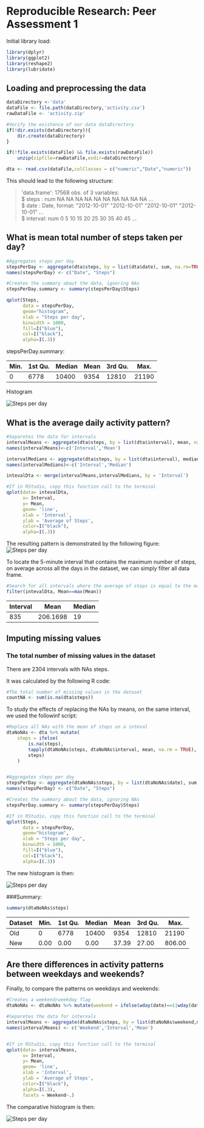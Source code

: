 # Reproducible Research: Peer Assessment 1

Initial library load:
```R
library(dplyr)
library(ggplot2)
library(reshape2)
library(lubridate)
```

## Loading and preprocessing the data

```R
dataDirectory <-'data'
dataFile <- file.path(dataDirectory,'activity.csv')
rawDataFile <- 'activity.zip'

#Verify the existence of our data dataDirectory
if(!dir.exists(dataDirectory)){
	dir.create(dataDirectory)
}

if(!file.exists(dataFile) && file.exists(rawDataFile))
	unzip(zipfile=rawDataFile,exdir=dataDirectory)

dta <- read.csv(dataFile,colClasses = c("numeric","Date","numeric"))
```

This should lead to the following structure:

>'data.frame':	17568 obs. of  3 variables:  
> $ steps   : num  NA NA NA NA NA NA NA NA NA NA ...  
> $ date    : Date, format: "2012-10-01" "2012-10-01" "2012-10-01" "2012-10-01"  ...  
> $ interval: num  0 5 10 15 20 25 30 35 40 45 ...  

## What is mean total number of steps taken per day?

```R
#Aggregates steps per day
stepsPerDay <- aggregate(dta$steps, by = list(dta$date), sum, na.rm=TRUE) 
names(stepsPerDay) <- c("Date", "Steps")

#Creates the summary about the data, ignoring NAs
stepsPerDay.summary <- summary(stepsPerDay$Steps)

qplot(Steps, 
      data = stepsPerDay, 
      geom="histogram", 
      xlab = "Steps per day",
      binwidth = 1000,
      fill=I("blue"),
      col=I("black"),
      alpha=I(.3))
```

stepsPerDay.summary:

|Min.	| 1st Qu. | Median | Mean | 3rd Qu. | Max.  | 
|---    |---      |---     |---   |---      |---    |
|     0	|6778	  |10400   |9354  |12810    |21190  |

Histogram

![Steps per day](figures/01-StepsPerDay.png)


## What is the average daily activity pattern?

```R
#Separetes the data for intervals
intervalMeans <- aggregate(dta$steps, by = list(dta$interval), mean, na.rm=TRUE)
names(intervalMeans)<-c('Interval','Mean')

intervalMedians <- aggregate(dta$steps, by = list(dta$interval), median, na.rm=TRUE)
names(intervalMedians)<-c('Interval','Median')

intevalDta <- merge(intervalMeans,intervalMedians, by = 'Interval')

#If in RStudio, copy this function call to the terminal
qplot(data= intevalDta,
      x= Interval,
      y= Mean,
      geom= 'line', 
      xlab = 'Interval',
      ylab = 'Average of Steps',
      color=I("black"),
      alpha=I(.3))
```

The resulting pattern is demonstrated by the following figure:
![Steps per day](figures/02-avgStepsPerInterval.png)

To locate the 5-minute interval that contains the maximum number of steps, on average across all the days in the dataset, we can simply filter all data frame.

```R
#Search for all intervals where the average of steps is equal to the maximum average value.
filter(intevalDta, Mean==max(Mean))
```
Interval | Mean    | Median
---      |---      | ---
835      |206.1698 |    19

## Imputing missing values

### The total number of missing values in the dataset

There are 2304 intervals with NAs steps.

It was calculated by the following R code:
```R
#The total number of missing values in the dataset
countNA <- sum(is.na(dta$steps))
```

To study the effects of replacing the NAs by means, on the same interval, we used the followinf script:

```R
#Replace all NAs with the mean of steps on a inteval
dtaNoNAs <- dta %>% mutate(
	steps = ifelse(
		is.na(steps),
		tapply(dtaNoNAs$steps, dtaNoNAs$interval, mean, na.rm = TRUE),
		steps)
	)


#Aggregates steps per day
stepsPerDay <- aggregate(dtaNoNAs$steps, by = list(dtaNoNAs$date), sum, na.rm=TRUE) 
names(stepsPerDay) <- c("Date", "Steps")

#Creates the summary about the data, ignoring NAs
stepsPerDay.summary <- summary(stepsPerDay$Steps)

#If in RStudio, copy this function call to the terminal
qplot(Steps, 
      data = stepsPerDay, 
      geom="histogram", 
      xlab = "Steps per day",
      binwidth = 1000,
      fill=I("blue"),
      col=I("black"),
      alpha=I(.3))
```
The new histogram is then:

![Steps per day](figures/03-StepsPerDayNoNA.png)

###Summary:
```R
summary(dtaNoNAs$steps)
```
Dataset |Min.	| 1st Qu. | Median | Mean | 3rd Qu. | Max.  | 
|---    |---    |---      |---     |---   |---      |---    |
Old     |     0	|6778	  |10400   |9354  |12810    | 21190 |
New	|0.00   | 0.00    |0.00    |37.39 |27.00    | 806.00| 

## Are there differences in activity patterns between weekdays and weekends?

Finally, to compare the patterns on weekdays and weekends:

```R
#Creates a weekend/weekday flag
dtaNoNAs <- dtaNoNAs %>% mutate(weekend = ifelse(wday(date)==1|wday(date)==7,'Weekend','Weekday'))

#Separetes the data for intervals
intervalMeans <- aggregate(dtaNoNAs$steps, by = list(dtaNoNAs$weekend,dtaNoNAs$interval), mean,na.rm=TRUE)
names(intervalMeans) <- c('Weekend','Interval','Mean')


#If in RStudio, copy this function call to the terminal
qplot(data= intervalMeans,
      x= Interval,
      y= Mean,
      geom= 'line', 
      xlab = 'Interval',
      ylab = 'Average of Steps',
      color=I("black"),
      alpha=I(.3),
      facets = Weekend~.)
```
The comparative histogram is then:

![Steps per day](figures/04-weekdayVsWeekend.png)
